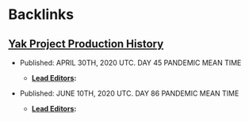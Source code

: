 
# Backlinks
## [Yak Project Production History](<Yak Project Production History.md>)
- Published: APRIL 30TH, 2020 UTC. DAY 45 PANDEMIC MEAN TIME
    - **[Lead Editors](<Lead Editors.md>):**

- Published: JUNE 10TH, 2020 UTC. DAY 86 PANDEMIC MEAN TIME
    - **[Lead Editors](<Lead Editors.md>):**

